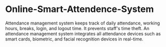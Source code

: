 # Online-Smart-Attendence-System
Attendance management system keeps track of daily attendance, working hours, breaks, login, and logout time. It prevents staff's time theft. An attendance management system integrates all attendance devices such as smart cards, biometric, and facial recognition devices in real-time.
